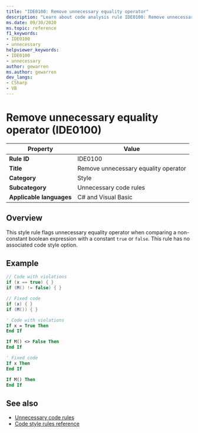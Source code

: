 ```yaml
---
title: "IDE0100: Remove unnecessary equality operator"
description: "Learn about code analysis rule IDE0100: Remove unnecessary equality operator"
ms.date: 09/30/2020
ms.topic: reference
f1_keywords:
- IDE0100
- unnecessary
helpviewer_keywords:
- IDE0100
- unnecessary
author: gewarren
ms.author: gewarren
dev_langs:
- CSharp
- VB
---
```

# Remove unnecessary equality operator (IDE0100)

|Property|Value|
|-|-|
| **Rule ID** | IDE0100 |
| **Title** | Remove unnecessary equality operator |
| **Category** | Style |
| **Subcategory** | Unnecessary code rules |
| **Applicable languages** | C# and Visual Basic |

## Overview

This style rule flags unnecessary equality operator when comparing a non-constant boolean expression with a constant `true` or `false`. This rule has no associated code style option.

## Example

```csharp
// Code with violations
if (x == true) { }
if (M() != false) { }

// Fixed code
if (x) { }
if (M()) { }
```

```vb
' Code with violations
If x = True Then
End If

If M() <> False Then
End If

' Fixed code
If x Then
End If

If M() Then
End If
```

## See also

- [Unnecessary code rules](unnecessary-code-rules.md)
- [Code style rules reference](index.md)
